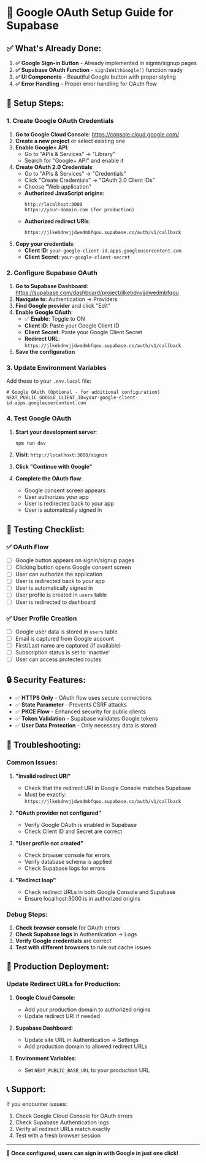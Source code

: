 # 🔐 Google OAuth Setup Guide for Supabase

## ✅ **What's Already Done:**

1. **✅ Google Sign-in Button** - Already implemented in signin/signup pages
2. **✅ Supabase OAuth Function** - `signInWithGoogle()` function ready
3. **✅ UI Components** - Beautiful Google button with proper styling
4. **✅ Error Handling** - Proper error handling for OAuth flow

## 🔧 **Setup Steps:**

### **1. Create Google OAuth Credentials**

1. **Go to Google Cloud Console**: https://console.cloud.google.com/
2. **Create a new project** or select existing one
3. **Enable Google+ API**:
   - Go to "APIs & Services" → "Library"
   - Search for "Google+ API" and enable it
4. **Create OAuth 2.0 Credentials**:
   - Go to "APIs & Services" → "Credentials"
   - Click "Create Credentials" → "OAuth 2.0 Client IDs"
   - Choose "Web application"
   - **Authorized JavaScript origins**:
     ```
     http://localhost:3000
     https://your-domain.com (for production)
     ```
   - **Authorized redirect URIs**:
     ```
     https://jlkebdnvjjdwedmbfqou.supabase.co/auth/v1/callback
     ```
5. **Copy your credentials**:
   - **Client ID**: `your-google-client-id.apps.googleusercontent.com`
   - **Client Secret**: `your-google-client-secret`

### **2. Configure Supabase OAuth**

1. **Go to Supabase Dashboard**: https://supabase.com/dashboard/project/jlkebdnvjjdwedmbfqou
2. **Navigate to**: Authentication → Providers
3. **Find Google provider** and click "Edit"
4. **Enable Google OAuth**:
   - ✅ **Enable**: Toggle to ON
   - **Client ID**: Paste your Google Client ID
   - **Client Secret**: Paste your Google Client Secret
   - **Redirect URL**: `https://jlkebdnvjjdwedmbfqou.supabase.co/auth/v1/callback`
5. **Save the configuration**

### **3. Update Environment Variables**

Add these to your `.env.local` file:

```env
# Google OAuth (Optional - for additional configuration)
NEXT_PUBLIC_GOOGLE_CLIENT_ID=your-google-client-id.apps.googleusercontent.com
```

### **4. Test Google OAuth**

1. **Start your development server**:
   ```bash
   npm run dev
   ```

2. **Visit**: `http://localhost:3000/signin`

3. **Click "Continue with Google"**

4. **Complete the OAuth flow**:
   - Google consent screen appears
   - User authorizes your app
   - User is redirected back to your app
   - User is automatically signed in

## 🧪 **Testing Checklist:**

### **✅ OAuth Flow**
- [ ] Google button appears on signin/signup pages
- [ ] Clicking button opens Google consent screen
- [ ] User can authorize the application
- [ ] User is redirected back to your app
- [ ] User is automatically signed in
- [ ] User profile is created in `users` table
- [ ] User is redirected to dashboard

### **✅ User Profile Creation**
- [ ] Google user data is stored in `users` table
- [ ] Email is captured from Google account
- [ ] First/Last name are captured (if available)
- [ ] Subscription status is set to 'inactive'
- [ ] User can access protected routes

## 🔒 **Security Features:**

- ✅ **HTTPS Only** - OAuth flow uses secure connections
- ✅ **State Parameter** - Prevents CSRF attacks
- ✅ **PKCE Flow** - Enhanced security for public clients
- ✅ **Token Validation** - Supabase validates Google tokens
- ✅ **User Data Protection** - Only necessary data is stored

## 🐛 **Troubleshooting:**

### **Common Issues:**

1. **"Invalid redirect URI"**
   - Check that the redirect URI in Google Console matches Supabase
   - Must be exactly: `https://jlkebdnvjjdwedmbfqou.supabase.co/auth/v1/callback`

2. **"OAuth provider not configured"**
   - Verify Google OAuth is enabled in Supabase
   - Check Client ID and Secret are correct

3. **"User profile not created"**
   - Check browser console for errors
   - Verify database schema is applied
   - Check Supabase logs for errors

4. **"Redirect loop"**
   - Check redirect URLs in both Google Console and Supabase
   - Ensure localhost:3000 is in authorized origins

### **Debug Steps:**

1. **Check browser console** for OAuth errors
2. **Check Supabase logs** in Authentication → Logs
3. **Verify Google credentials** are correct
4. **Test with different browsers** to rule out cache issues

## 🚀 **Production Deployment:**

### **Update Redirect URLs for Production:**

1. **Google Cloud Console**:
   - Add your production domain to authorized origins
   - Update redirect URI if needed

2. **Supabase Dashboard**:
   - Update site URL in Authentication → Settings
   - Add production domain to allowed redirect URLs

3. **Environment Variables**:
   - Set `NEXT_PUBLIC_BASE_URL` to your production URL

## 📞 **Support:**

If you encounter issues:
1. Check Google Cloud Console for OAuth errors
2. Check Supabase Authentication logs
3. Verify all redirect URLs match exactly
4. Test with a fresh browser session

---

**🎉 Once configured, users can sign in with Google in just one click!** 